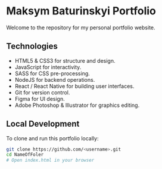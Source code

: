 # Maksym Baturinskyi Portfolio

Welcome to the repository for my personal portfolio website.

## Technologies

- HTML5 & CSS3 for structure and design.
- JavaScript for interactivity.
- SASS for CSS pre-processing.
- NodeJS for backend operations.
- React / React Native for building user interfaces.
- Git for version control.
- Figma for UI design.
- Adobe Photoshop & Illustrator for graphics editing.


## Local Development

To clone and run this portfolio locally:

```bash
git clone https://github.com/<username>.git
cd NameOfFoler
# Open index.html in your browser

